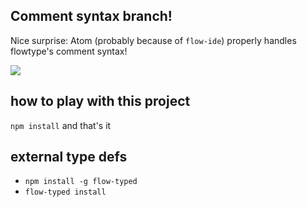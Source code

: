 ## Comment syntax branch!

Nice surprise: Atom (probably because of `flow-ide`) properly handles flowtype's comment syntax!

![](https://i.imgur.com/b86K30V.png)

## how to play with this project

`npm install` and that's it

## external type defs

* `npm install -g flow-typed`
* `flow-typed install`
